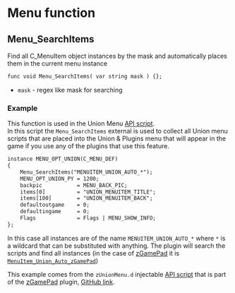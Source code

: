 # Menu function

## Menu_SearchItems
Find all C_MenuItem object instances by the mask and automatically places them in the current menu instance

```dae
func void Menu_SearchItems( var string mask ) {};
```

- `mask` - regex like mask for searching

### Example
This function is used in the Union Menu [API script](../injection/index.md#api-script).  
In this script the `Menu_SearchItems` external is used to collect all Union menu scripts that are placed into the Union & Plugins menu that will appear in the game if you use any of the plugins that use this feature.  

```dae title="Usage of Menu_SearchItems external function"
instance MENU_OPT_UNION(C_MENU_DEF)
{
    Menu_SearchItems("MENUITEM_UNION_AUTO_*");
    MENU_OPT_UNION_PY = 1200;
    backpic           = MENU_BACK_PIC;
    items[0]          = "UNION_MENUITEM_TITLE";
    items[100]        = "UNION_MENUITEM_BACK";
    defaultoutgame    = 0;
    defaultingame     = 0;
    Flags             = Flags | MENU_SHOW_INFO;
};
```

In this case all instances are of the name `MENUITEM_UNION_AUTO_*` where `*` is a wildcard that can be substituted with anything. The plugin will search the scripts and find all instances (in the case of [zGamePad]() it is [`MenuItem_Union_Auto_zGamePad`](https://github.com/Gratt-5r2/zGamePad/blob/6be647685e2eee5da9aef9d141398fc69cf3a626/Utils/zGamePad_Menu.d#L28-L33))

This example comes from the `zUnionMenu.d` injectable [API script](../injection/index.md#api-script) that is part of the [zGamePad]() plugin, [GitHub link](https://github.com/Gratt-5r2/zGamePad/blob/6be647685e2eee5da9aef9d141398fc69cf3a626/Utils/zUnionMenu.d#L47-L57).
